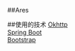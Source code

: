 ##Ares

##使用的技术
[Okhttp](https://square.github.io/okhttp/https/)  
[Spring Boot](https://spring.io/projects/spring-boot/)  
[Bootstrap](https://v3.bootcss.com/components/)  
